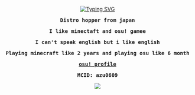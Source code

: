 <div align=center>
         <p align=center>
                  <a href="#"><img src="https://readme-typing-svg.herokuapp.com?font=Fira+Code&pause=1000&center=true&vCenter=true&width=435&lines=Hello+everyone;I'm+azuki" alt="Typing SVG" /></a>
         </p>
         <samp>
                  <strong>
                           Distro hopper from japan
                           <p>I like minectaft and osu! gamee</p>
                           <p>I can't speak english but i like english</p>
                           <p>Playing minecraft like 2 years and playing osu like 6 month</p>
                           <a href="https://osu.ppy.sh/users/azu0609">osu! profile</a>
                           <p>MCID: azu0609</p>
                  </strong>
         </samp>
         <img src="https://user-images.githubusercontent.com/91050580/211146126-e22db608-00f9-4862-9e55-c761e82c2fc5.svg">
</div>
